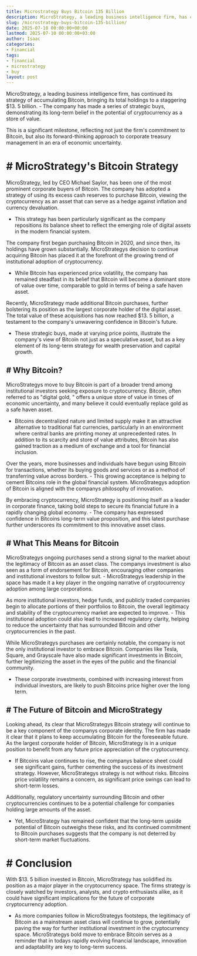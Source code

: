```yaml
---
title: Microstrategy Buys Bitcoin 135 Billion
description: MicroStrategy, a leading business intelligence firm, has continued its strategy of accumulating Bitcoin, bringing its total holdings to a staggering 13.5...
slug: /microstrategy-buys-bitcoin-135-billion/
date: 2025-07-10 00:00:00+00:00
lastmod: 2025-07-10 00:00:00+03:00
author: Isaac
categories:
- Financial
tags:
- financial
- microstrategy
- buy
layout: post
---
```


MicroStrategy, a leading business intelligence firm, has continued its strategy of accumulating Bitcoin, bringing its total holdings to a staggering $13. 5 billion. - The company has made a series of strategic buys, demonstrating its long-term belief in the potential of cryptocurrency as a store of value.

This is a significant milestone, reflecting not just the firm's commitment to Bitcoin, but also its forward-thinking approach to corporate treasury management in an era of economic uncertainty.

# # MicroStrategy's Bitcoin Strategy

MicroStrategy, led by CEO Michael Saylor, has been one of the most prominent corporate buyers of Bitcoin. The company has adopted a strategy of using its excess cash reserves to purchase Bitcoin, viewing the cryptocurrency as an asset that can serve as a hedge against inflation and currency devaluation.

- This strategy has been particularly significant as the company repositions its balance sheet to reflect the emerging role of digital assets in the modern financial system.

The company first began purchasing Bitcoin in 2020, and since then, its holdings have grown substantially. MicroStrategys decision to continue acquiring Bitcoin has placed it at the forefront of the growing trend of institutional adoption of cryptocurrency.

- While Bitcoin has experienced price volatility, the company has remained steadfast in its belief that Bitcoin will become a dominant store of value over time, comparable to gold in terms of being a safe haven asset.

Recently, MicroStrategy made additional Bitcoin purchases, further bolstering its position as the largest corporate holder of the digital asset. The total value of these acquisitions has now reached $13. 5 billion, a testament to the company's unwavering confidence in Bitcoin's future.

- These strategic buys, made at varying price points, illustrate the company's view of Bitcoin not just as a speculative asset, but as a key element of its long-term strategy for wealth preservation and capital growth.

## # Why Bitcoin?

MicroStrategys move to buy Bitcoin is part of a broader trend among institutional investors seeking exposure to cryptocurrency. Bitcoin, often referred to as "digital gold, " offers a unique store of value in times of economic uncertainty, and many believe it could eventually replace gold as a safe haven asset.

- Bitcoins decentralized nature and limited supply make it an attractive alternative to traditional fiat currencies, particularly in an environment where central banks are printing money at unprecedented rates. In addition to its scarcity and store of value attributes, Bitcoin has also gained traction as a medium of exchange and a tool for financial inclusion.

Over the years, more businesses and individuals have begun using Bitcoin for transactions, whether its buying goods and services or as a method of transferring value across borders. - This growing acceptance is helping to cement Bitcoins role in the global financial system. MicroStrategys adoption of Bitcoin is aligned with the companys philosophy of innovation.

By embracing cryptocurrency, MicroStrategy is positioning itself as a leader in corporate finance, taking bold steps to secure its financial future in a rapidly changing global economy. - The company has expressed confidence in Bitcoins long-term value proposition, and this latest purchase further underscores its commitment to this innovative asset class.

## # What This Means for Bitcoin

MicroStrategys ongoing purchases send a strong signal to the market about the legitimacy of Bitcoin as an asset class. The companys investment is also seen as a form of endorsement for Bitcoin, encouraging other companies and institutional investors to follow suit. - MicroStrategys leadership in the space has made it a key player in the ongoing narrative of cryptocurrency adoption among large corporations.

As more institutional investors, hedge funds, and publicly traded companies begin to allocate portions of their portfolios to Bitcoin, the overall legitimacy and stability of the cryptocurrency market are expected to improve. - This institutional adoption could also lead to increased regulatory clarity, helping to reduce the uncertainty that has surrounded Bitcoin and other cryptocurrencies in the past.

While MicroStrategys purchases are certainly notable, the company is not the only institutional investor to embrace Bitcoin. Companies like Tesla, Square, and Grayscale have also made significant investments in Bitcoin, further legitimizing the asset in the eyes of the public and the financial community.

- These corporate investments, combined with increasing interest from individual investors, are likely to push Bitcoins price higher over the long term.

## # The Future of Bitcoin and MicroStrategy

Looking ahead, its clear that MicroStrategys Bitcoin strategy will continue to be a key component of the companys corporate identity. The firm has made it clear that it plans to keep accumulating Bitcoin for the foreseeable future. As the largest corporate holder of Bitcoin, MicroStrategy is in a unique position to benefit from any future price appreciation of the cryptocurrency.

- If Bitcoins value continues to rise, the companys balance sheet could see significant gains, further cementing the success of its investment strategy. However, MicroStrategys strategy is not without risks. Bitcoins price volatility remains a concern, as significant price swings can lead to short-term losses.

Additionally, regulatory uncertainty surrounding Bitcoin and other cryptocurrencies continues to be a potential challenge for companies holding large amounts of the asset.

- Yet, MicroStrategy has remained confident that the long-term upside potential of Bitcoin outweighs these risks, and its continued commitment to Bitcoin purchases suggests that the company is not deterred by short-term market fluctuations.

# # Conclusion

With $13. 5 billion invested in Bitcoin, MicroStrategy has solidified its position as a major player in the cryptocurrency space. The firms strategy is closely watched by investors, analysts, and crypto enthusiasts alike, as it could have significant implications for the future of corporate cryptocurrency adoption.

- As more companies follow in MicroStrategys footsteps, the legitimacy of Bitcoin as a mainstream asset class will continue to grow, potentially paving the way for further institutional investment in the cryptocurrency space. MicroStrategys bold move to embrace Bitcoin serves as a reminder that in todays rapidly evolving financial landscape, innovation and adaptability are key to long-term success.
